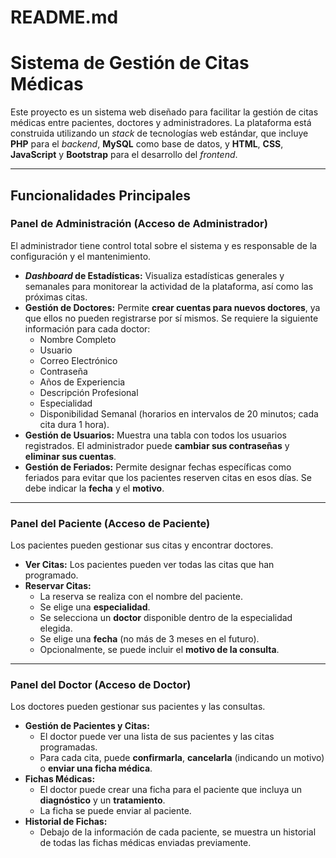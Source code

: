 # **README.md**

# Sistema de Gestión de Citas Médicas

Este proyecto es un sistema web diseñado para facilitar la gestión de citas médicas entre pacientes, doctores y administradores. La plataforma está construida utilizando un _stack_ de tecnologías web estándar, que incluye **PHP** para el _backend_, **MySQL** como base de datos, y **HTML**, **CSS**, **JavaScript** y **Bootstrap** para el desarrollo del _frontend_. 

---

## Funcionalidades Principales

### **Panel de Administración (Acceso de Administrador)**

El administrador tiene control total sobre el sistema y es responsable de la configuración y el mantenimiento.

* **_Dashboard_ de Estadísticas:** Visualiza estadísticas generales y semanales para monitorear la actividad de la plataforma, así como las próximas citas.
* **Gestión de Doctores:** Permite **crear cuentas para nuevos doctores**, ya que ellos no pueden registrarse por sí mismos. Se requiere la siguiente información para cada doctor:
    * Nombre Completo
    * Usuario
    * Correo Electrónico
    * Contraseña
    * Años de Experiencia
    * Descripción Profesional
    * Especialidad
    * Disponibilidad Semanal (horarios en intervalos de 20 minutos; cada cita dura 1 hora).
* **Gestión de Usuarios:** Muestra una tabla con todos los usuarios registrados. El administrador puede **cambiar sus contraseñas** y **eliminar sus cuentas**.
* **Gestión de Feriados:** Permite designar fechas específicas como feriados para evitar que los pacientes reserven citas en esos días. Se debe indicar la **fecha** y el **motivo**.

---

### **Panel del Paciente (Acceso de Paciente)**

Los pacientes pueden gestionar sus citas y encontrar doctores.

* **Ver Citas:** Los pacientes pueden ver todas las citas que han programado.
* **Reservar Citas:**
    * La reserva se realiza con el nombre del paciente.
    * Se elige una **especialidad**.
    * Se selecciona un **doctor** disponible dentro de la especialidad elegida.
    * Se elige una **fecha** (no más de 3 meses en el futuro).
    * Opcionalmente, se puede incluir el **motivo de la consulta**.

---

### **Panel del Doctor (Acceso de Doctor)**

Los doctores pueden gestionar sus pacientes y las consultas.

* **Gestión de Pacientes y Citas:**
    * El doctor puede ver una lista de sus pacientes y las citas programadas.
    * Para cada cita, puede **confirmarla**, **cancelarla** (indicando un motivo) o **enviar una ficha médica**.
* **Fichas Médicas:**
    * El doctor puede crear una ficha para el paciente que incluya un **diagnóstico** y un **tratamiento**.
    * La ficha se puede enviar al paciente.
* **Historial de Fichas:**
    * Debajo de la información de cada paciente, se muestra un historial de todas las fichas médicas enviadas previamente.
